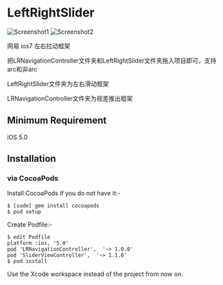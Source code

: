 LeftRightSlider
===============

![Screenshot1](http://i.imgur.com/N6q2Uk8.gif "Screenshot1") 
![Screenshot2](http://i.imgur.com/98Gwauw.gif "Screenshot2")


网易 ios7 左右拉动框架

把LRNavigationController文件夹和LeftRightSlider文件夹拖入项目即可，支持arc和非arc

LeftRightSlider文件夹为左右滑动框架

LRNavigationController文件夹为视差推出框架

## Minimum Requirement
iOS 5.0

## Installation

### via CocoaPods
Install CocoaPods if you do not have it:-
````
$ [sudo] gem install cocoapods
$ pod setup
````
Create Podfile:-
````
$ edit Podfile
platform :ios, '5.0'
pod 'LRNavigationController',  '~> 1.0.0'
pod 'SliderViewController',  '~> 1.1.0'
$ pod install
````
Use the Xcode workspace instead of the project from now on.

